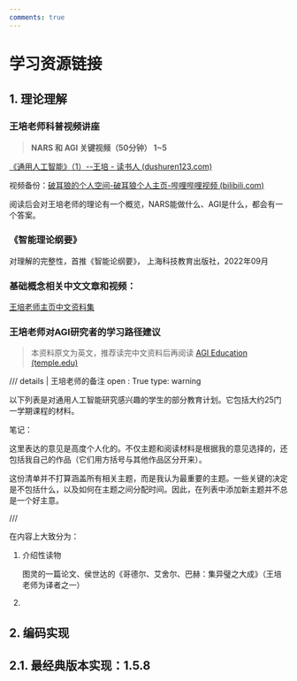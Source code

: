 ```yaml
---
comments: true
---
```

# 学习资源链接

## 1. 理论理解

### 王培老师科普视频讲座

> **NARS 和 AGI 关键视频（50分钟） 1~5**

[《通用人工智能》（1）--王培 - 读书人 (dushuren123.com)](http://www.dushuren123.com/dushuren/video/share.html?id=1679351024)

视频备份：[破耳狼的个人空间-破耳狼个人主页-哔哩哔哩视频 (bilibili.com)](https://space.bilibili.com/295431971/channel/seriesdetail?sid=1802789&ctype=0)

阅读后会对王培老师的理论有一个概览，NARS能做什么、AGI是什么，都会有一个答案。

### 《智能理论纲要》

对理解的完整性，首推《智能论纲要》， 上海科技教育出版社，2022年09月

### 基础概念相关中文文章和视频：

[王培老师主页中文资料集](https://cis.temple.edu/~pwang/Chinese.html)

### 王培老师对AGI研究者的学习路径建议

> 本资料原文为英文，推荐读完中文资料后再阅读
> [AGI Education (temple.edu)](https://cis.temple.edu/~pwang/AGI-Curriculum.html)

/// details | 王培老师的备注
    open : True
    type: warning

以下列表是对通用人工智能研究感兴趣的学生的部分教育计划。它包括大约25门一学期课程的材料。

笔记：

这里表达的意见是高度个人化的。不仅主题和阅读材料是根据我的意见选择的，还包括我自己的作品（它们用方括号与其他作品区分开来）。


这份清单并不打算涵盖所有相关主题，而是我认为最重要的主题。一些关键的决定是不包括什么，以及如何在主题之间分配时间。因此，在列表中添加新主题并不总是一个好主意。

///

在内容上大致分为：

1. 介绍性读物
   
   图灵的一篇论文、侯世达的《哥德尔、艾舍尔、巴赫：集异璧之大成》（王培老师为译者之一）

2. 


## 2. 编码实现

## 2.1. 最经典版本实现：1.5.8
